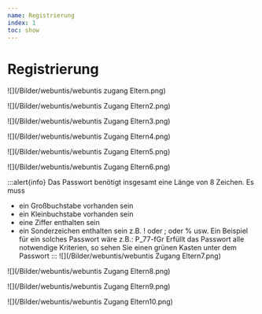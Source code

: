 ```yaml
---
name: Registrierung
index: 1
toc: show
---
```


# Registrierung
![](/Bilder/webuntis/webuntis zugang Eltern.png)

![](/Bilder/webuntis/webuntis Zugang Eltern2.png)

![](/Bilder/webuntis/webuntis Zugang Eltern3.png)

![](/Bilder/webuntis/webuntis Zugang Eltern4.png)

![](/Bilder/webuntis/webuntis Zugang Eltern5.png)

![](/Bilder/webuntis/webuntis Zugang Eltern6.png)

:::alert{info}
Das Passwort benötigt insgesamt eine Länge von 8 Zeichen. Es muss
+ ein Großbuchstabe vorhanden sein
+ ein Kleinbuchstabe vorhanden sein
+ eine Ziffer enthalten sein
+ ein Sonderzeichen enthalten sein z.B. ! oder ; oder % usw.
Ein Beispiel für ein solches Passwort wäre z.B.: P_77-fGr
Erfüllt das Passwort alle notwendige Kriterien, so sehen Sie einen grünen Kasten unter dem Passwort
:::
![](/Bilder/webuntis/webuntis Zugang Eltern7.png)

![](/Bilder/webuntis/webuntis Zugang Eltern8.png)

![](/Bilder/webuntis/webuntis Zugang Eltern9.png)

![](/Bilder/webuntis/webuntis Zugang Eltern10.png)